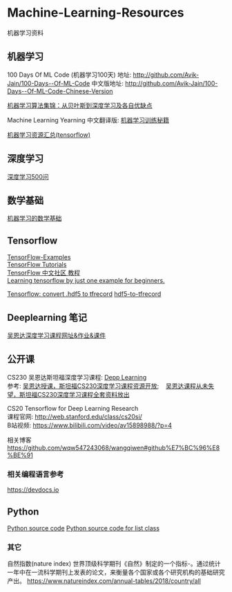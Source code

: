 # Machine-Learning-Resources
机器学习资料


## 机器学习

100 Days Of ML Code (机器学习100天)
地址:
http://github.com/Avik-Jain/100-Days--Of-ML-Code
中文版地址:
http://github.com/Avik-Jain/100-Days--Of-ML-Code-Chinese-Version


[机器学习算法集锦：从贝叶斯到深度学习及各自优缺点](https://zhuanlan.zhihu.com/p/25327755)  

Machine Learning Yearning
中文翻译版: [机器学习训练秘籍](https://accepteddoge.github.io/machine-learning-yearning-cn/docs/home/)

[机器学习资源汇总(tensorflow)](http://tensorfly.cn/tfdoc/mltools.html)

## 深度学习
[深度学习500问](https://github.com/scutan90/DeepLearning-500-questions)


## 数学基础

[机器学习的数学基础](http://www.ai-start.com/dl2017/html/math.html#header-n101)  


## Tensorflow 

[TensorFlow-Examples](https://github.com/aymericdamien/TensorFlow-Examples)  
[TensorFlow Tutorials](https://github.com/pkmital/tensorflow_tutorials)  
[TensorFlow 中文社区 教程](http://www.tensorfly.cn/tfdoc/get_started/introduction.html)  
[Learning tensorflow by just one example for beginners.](https://github.com/yule-li/tensorflow-practice)

[Tensorflow: convert .hdf5 to tfrecord](https://stackoverflow.com/questions/51754968/tensorflow-convert-hdf5-to-tfrecord)
[hdf5-to-tfrecord](https://github.com/risteon/hdf5-to-tfrecord/blob/master/hdf5-to-tfrecord.py)


## Deeplearning 笔记
[吴恩达深度学习课程网址&作业&课件](https://www.jianshu.com/p/769fc6fe9b0a)  


## 公开课
CS230 吴恩达斯坦福深度学习课程: [Depp Learning](http://cs230.stanford.edu/index.html)  
参考: [吴恩达授课，斯坦福CS230深度学习课程资源开放](https://zhuanlan.zhihu.com/p/38327238); &nbsp;&nbsp; [吴恩达课程从未失望，斯坦福CS230深度学习课程全套资料放出](https://zhuanlan.zhihu.com/p/38426219)

CS20 Tensorflow for Deep Learning Research  
课程官网: http://web.stanford.edu/class/cs20si/    
B站视频: https://www.bilibili.com/video/av15898988/?p=4

相关博客
https://github.com/wqw547243068/wangqiwen#github%E7%BC%96%E8%BE%91


### 相关编程语言参考

https://devdocs.io


## Python
[Python source code](https://github.com/python/cpython)
[Python source code for list class](https://github.com/python/cpython/blob/master/Objects/listobject.c)


### 其它

自然指数(nature index)
世界顶级科学期刊《自然》制定的一个指标-。通过统计一年中在一流科学期刊上发表的论文，来衡量各个国家或各个研究机构的基础研究产出。
https://www.natureindex.com/annual-tables/2018/country/all  


